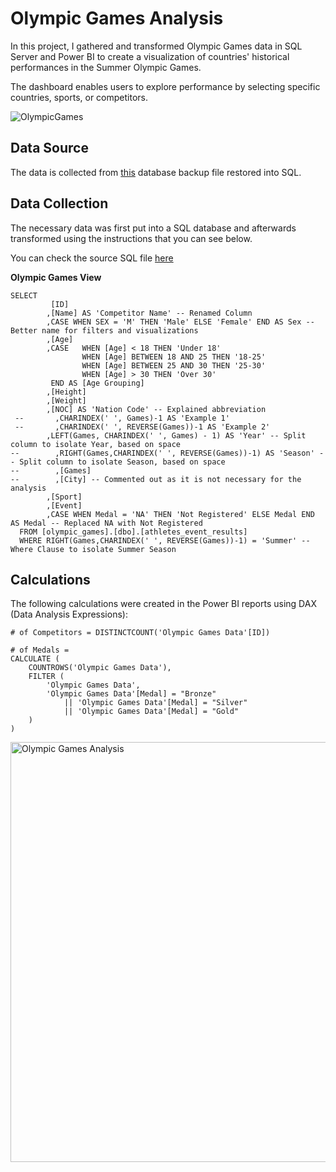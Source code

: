 # Olympic Games Analysis
In this project, I gathered and transformed Olympic Games data in SQL Server and Power BI to create a visualization of countries' historical performances in the Summer Olympic Games. 

The dashboard enables users to explore performance by selecting specific countries, sports, or competitors.


![OlympicGames](https://user-images.githubusercontent.com/61323876/135508380-0844179b-07b7-449f-ab7f-9a801c93591a.jpg)

## Data Source
The data is collected from [this](https://www.dropbox.com/s/3sxwx52o3x8ozj7/olympic_games.bak?dl=0) database backup file restored into SQL.


## Data Collection
The necessary data was first put into a SQL database and afterwards transformed using the instructions that you can see below.

You can check the source SQL file [here](https://github.com/FilipeTheAnalyst/DataAnalystProject_SQL_PBI_OlympicGamesAnalysis/blob/main/DataAnalystProject_SQL_PBI_OlympicGamesAnalysis.sql)

__Olympic Games View__

```
SELECT
         [ID]
        ,[Name] AS 'Competitor Name' -- Renamed Column
        ,CASE WHEN SEX = 'M' THEN 'Male' ELSE 'Female' END AS Sex -- Better name for filters and visualizations
        ,[Age]
		,CASE	WHEN [Age] < 18 THEN 'Under 18'
				WHEN [Age] BETWEEN 18 AND 25 THEN '18-25'
				WHEN [Age] BETWEEN 25 AND 30 THEN '25-30'
				WHEN [Age] > 30 THEN 'Over 30'
		 END AS [Age Grouping]
        ,[Height]
        ,[Weight]
        ,[NOC] AS 'Nation Code' -- Explained abbreviation
 --       ,CHARINDEX(' ', Games)-1 AS 'Example 1'
 --       ,CHARINDEX(' ', REVERSE(Games))-1 AS 'Example 2'
        ,LEFT(Games, CHARINDEX(' ', Games) - 1) AS 'Year' -- Split column to isolate Year, based on space
--        ,RIGHT(Games,CHARINDEX(' ', REVERSE(Games))-1) AS 'Season' -- Split column to isolate Season, based on space
--        ,[Games]
--        ,[City] -- Commented out as it is not necessary for the analysis
        ,[Sport]
        ,[Event]
        ,CASE WHEN Medal = 'NA' THEN 'Not Registered' ELSE Medal END AS Medal -- Replaced NA with Not Registered
  FROM [olympic_games].[dbo].[athletes_event_results]
  WHERE RIGHT(Games,CHARINDEX(' ', REVERSE(Games))-1) = 'Summer' -- Where Clause to isolate Summer Season
```

## Calculations
The following calculations were created in the Power BI reports using DAX (Data Analysis Expressions):
```
# of Competitors = DISTINCTCOUNT('Olympic Games Data'[ID])

# of Medals = 
CALCULATE (
    COUNTROWS('Olympic Games Data'),
    FILTER (
        'Olympic Games Data',
        'Olympic Games Data'[Medal] = "Bronze"
            || 'Olympic Games Data'[Medal] = "Silver"
            || 'Olympic Games Data'[Medal] = "Gold"
    )
)
```

<img width="672" alt="Olympic Games Analysis" src="https://user-images.githubusercontent.com/61323876/135506469-d1b07b50-8660-480e-ac9f-810cfa01f8b9.png">

